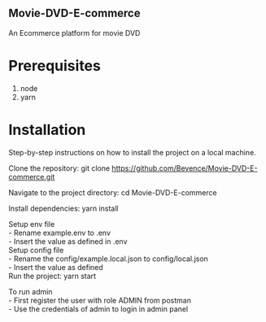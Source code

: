 ## Movie-DVD-E-commerce

An Ecommerce platform for movie DVD

# Prerequisites

1. node
2. yarn

# Installation

Step-by-step instructions on how to install the project on a local machine.

Clone the repository: git clone https://github.com/Bevence/Movie-DVD-E-commerce.git

Navigate to the project directory: cd Movie-DVD-E-commerce

Install dependencies: yarn install

Setup env file <br />
    - Rename example.env to .env <br />
    - Insert the value as defined in .env<br />
Setup config file <br />
    - Rename the config/example.local.json to config/local.json <br />
    - Insert the value as defined<br />
Run the project: yarn start<br />

To run admin <br />
    - First register the user with role ADMIN from postman <br />
    - Use the credentials of admin to login in admin panel<br />
